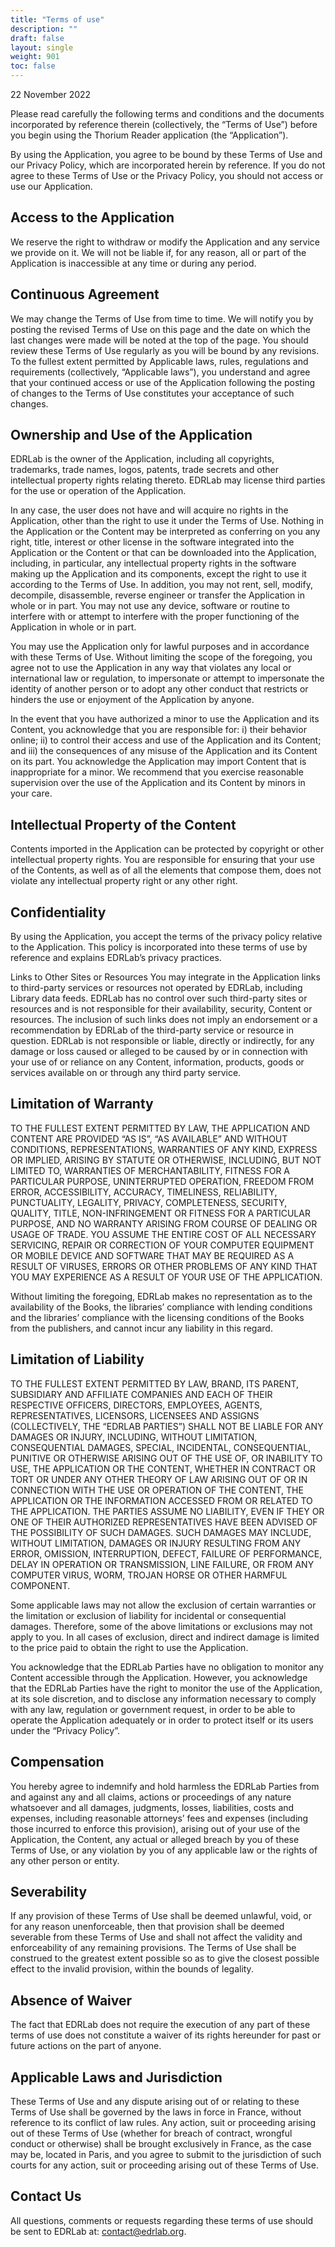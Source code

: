 ```yaml
---
title: "Terms of use"
description: ""
draft: false
layout: single
weight: 901
toc: false
---
```


22 November 2022

Please read carefully the following terms and conditions and the documents incorporated by reference therein (collectively, the “Terms of Use”) before you begin using the Thorium Reader application (the “Application”).

By using the Application, you agree to be bound by these Terms of Use and our Privacy Policy, which are incorporated herein by reference. If you do not agree to these Terms of Use or the Privacy Policy, you should not access or use our Application.

## Access to the Application
We reserve the right to withdraw or modify the Application and any service we provide on it. We will not be liable if, for any reason, all or part of the Application is inaccessible at any time or during any period.

## Continuous Agreement
We may change the Terms of Use from time to time. We will notify you by posting the revised Terms of Use on this page and the date on which the last changes were made will be noted at the top of the page. You should review these Terms of Use regularly as you will be bound by any revisions. To the fullest extent permitted by Applicable laws, rules, regulations and requirements (collectively, “Applicable laws”), you understand and agree that your continued access or use of the Application following the posting of changes to the Terms of Use constitutes your acceptance of such changes.

## Ownership and Use of the Application
EDRLab is the owner of the Application, including all copyrights, trademarks, trade names, logos, patents, trade secrets and other intellectual property rights relating thereto. EDRLab may license third parties for the use or operation of the Application.

In any case, the user does not have and will acquire no rights in the Application, other than the right to use it under the Terms of Use. Nothing in the Application or the Content may be interpreted as conferring on you any right, title, interest or other license in the software integrated into the Application or the Content or that can be downloaded into the Application, including, in particular, any intellectual property rights in the software making up the Application and its components, except the right to use it according to the Terms of Use. In addition, you may not rent, sell, modify, decompile, disassemble, reverse engineer or transfer the Application in whole or in part. You may not use any device, software or routine to interfere with or attempt to interfere with the proper functioning of the Application in whole or in part.

You may use the Application only for lawful purposes and in accordance with these Terms of Use. Without limiting the scope of the foregoing, you agree not to use the Application in any way that violates any local or international law or regulation, to impersonate or attempt to impersonate the identity of another person or to adopt any other conduct that restricts or hinders the use or enjoyment of the Application by anyone.

In the event that you have authorized a minor to use the Application and its Content, you acknowledge that you are responsible for: i) their behavior online; ii) to control their access and use of the Application and its Content; and iii) the consequences of any misuse of the Application and its Content on its part. You acknowledge the Application may import Content that is inappropriate for a minor. We recommend that you exercise reasonable supervision over the use of the Application and its Content by minors in your care.

## Intellectual Property of the Content
Contents imported in the Application can be protected by copyright or other intellectual property rights. You are responsible for ensuring that your use of the Contents, as well as of all the elements that compose them, does not violate any intellectual property right or any other right.

## Confidentiality
By using the Application, you accept the terms of the privacy policy relative to the Application. This policy is incorporated into these terms of use by reference and explains EDRLab’s privacy practices.

Links to Other Sites or Resources
You may integrate in the Application links to third-party services or resources not operated by EDRLab, including Library data feeds. EDRLab has no control over such third-party sites or resources and is not responsible for their availability, security, Content or resources. The inclusion of such links does not imply an endorsement or a recommendation by EDRLab of the third-party service or resource in question. EDRLab is not responsible or liable, directly or indirectly, for any damage or loss caused or alleged to be caused by or in connection with your use of or reliance on any Content, information, products, goods or services available on or through any third party service.

## Limitation of Warranty
TO THE FULLEST EXTENT PERMITTED BY LAW, THE APPLICATION AND CONTENT ARE PROVIDED “AS IS”, “AS AVAILABLE” AND WITHOUT CONDITIONS, REPRESENTATIONS, WARRANTIES OF ANY KIND, EXPRESS OR IMPLIED, ARISING BY STATUTE OR OTHERWISE, INCLUDING, BUT NOT LIMITED TO, WARRANTIES OF MERCHANTABILITY, FITNESS FOR A PARTICULAR PURPOSE, UNINTERRUPTED OPERATION, FREEDOM FROM ERROR, ACCESSIBILITY, ACCURACY, TIMELINESS, RELIABILITY, PUNCTUALITY, LEGALITY, PRIVACY, COMPLETENESS, SECURITY, QUALITY, TITLE, NON-INFRINGEMENT OR FITNESS FOR A PARTICULAR PURPOSE, AND NO WARRANTY ARISING FROM COURSE OF DEALING OR USAGE OF TRADE. YOU ASSUME THE ENTIRE COST OF ALL NECESSARY SERVICING, REPAIR OR CORRECTION OF YOUR COMPUTER EQUIPMENT OR MOBILE DEVICE AND SOFTWARE THAT MAY BE REQUIRED AS A RESULT OF VIRUSES, ERRORS OR OTHER PROBLEMS OF ANY KIND THAT YOU MAY EXPERIENCE AS A RESULT OF YOUR USE OF THE APPLICATION.

Without limiting the foregoing, EDRLab makes no representation as to the availability of the Books, the libraries’ compliance with lending conditions and the libraries’ compliance with the licensing conditions of the Books from the publishers, and cannot incur any liability in this regard.

## Limitation of Liability
TO THE FULLEST EXTENT PERMITTED BY LAW, BRAND, ITS PARENT, SUBSIDIARY AND AFFILIATE COMPANIES AND EACH OF THEIR RESPECTIVE OFFICERS, DIRECTORS, EMPLOYEES, AGENTS, REPRESENTATIVES, LICENSORS, LICENSEES AND ASSIGNS (COLLECTIVELY, THE “EDRLAB PARTIES”) SHALL NOT BE LIABLE FOR ANY DAMAGES OR INJURY, INCLUDING, WITHOUT LIMITATION, CONSEQUENTIAL DAMAGES, SPECIAL, INCIDENTAL, CONSEQUENTIAL, PUNITIVE OR OTHERWISE ARISING OUT OF THE USE OF, OR INABILITY TO USE, THE APPLICATION OR THE CONTENT, WHETHER IN CONTRACT OR TORT OR UNDER ANY OTHER THEORY OF LAW ARISING OUT OF OR IN CONNECTION WITH THE USE OR OPERATION OF THE CONTENT, THE APPLICATION OR THE INFORMATION ACCESSED FROM OR RELATED TO THE APPLICATION. THE PARTIES ASSUME NO LIABILITY, EVEN IF THEY OR ONE OF THEIR AUTHORIZED REPRESENTATIVES HAVE BEEN ADVISED OF THE POSSIBILITY OF SUCH DAMAGES. SUCH DAMAGES MAY INCLUDE, WITHOUT LIMITATION, DAMAGES OR INJURY RESULTING FROM ANY ERROR, OMISSION, INTERRUPTION, DEFECT, FAILURE OF PERFORMANCE, DELAY IN OPERATION OR TRANSMISSION, LINE FAILURE, OR FROM ANY COMPUTER VIRUS, WORM, TROJAN HORSE OR OTHER HARMFUL COMPONENT.

Some applicable laws may not allow the exclusion of certain warranties or the limitation or exclusion of liability for incidental or consequential damages. Therefore, some of the above limitations or exclusions may not apply to you. In all cases of exclusion, direct and indirect damage is limited to the price paid to obtain the right to use the Application.

You acknowledge that the EDRLab Parties have no obligation to monitor any Content accessible through the Application. However, you acknowledge that the EDRLab Parties have the right to monitor the use of the Application, at its sole discretion, and to disclose any information necessary to comply with any law, regulation or government request, in order to be able to operate the Application adequately or in order to protect itself or its users under the “Privacy Policy”.

## Compensation
You hereby agree to indemnify and hold harmless the EDRLab Parties from and against any and all claims, actions or proceedings of any nature whatsoever and all damages, judgments, losses, liabilities, costs and expenses, including reasonable attorneys’ fees and expenses (including those incurred to enforce this provision), arising out of your use of the Application, the Content, any actual or alleged breach by you of these Terms of Use, or any violation by you of any applicable law or the rights of any other person or entity.

## Severability
If any provision of these Terms of Use shall be deemed unlawful, void, or for any reason unenforceable, then that provision shall be deemed severable from these Terms of Use and shall not affect the validity and enforceability of any remaining provisions. The Terms of Use shall be construed to the greatest extent possible so as to give the closest possible effect to the invalid provision, within the bounds of legality.

## Absence of Waiver
The fact that EDRLab does not require the execution of any part of these terms of use does not constitute a waiver of its rights hereunder for past or future actions on the part of anyone.

## Applicable Laws and Jurisdiction
These Terms of Use and any dispute arising out of or relating to these Terms of Use shall be governed by the laws in force in France, without reference to its conflict of law rules. Any action, suit or proceeding arising out of these Terms of Use (whether for breach of contract, wrongful conduct or otherwise) shall be brought exclusively in France, as the case may be, located in Paris, and you agree to submit to the jurisdiction of such courts for any action, suit or proceeding arising out of these Terms of Use.

## Contact Us
All questions, comments or requests regarding these terms of use should be sent to EDRLab at: [contact@edrlab.org](mailto:contact@edrlab.org).
